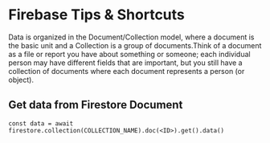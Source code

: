 # Firebase Tips & Shortcuts

 Data is organized in the Document/Collection model, where a document is the basic unit and a Collection is a group of documents.Think of a document as a file or report you have about something or someone; each individual person may have different fields that are important, but you still have a collection of documents where each document represents a person (or object).

 ## Get data from Firestore Document
 `const data = await firestore.collection(COLLECTION_NAME).doc(<ID>).get().data()`
